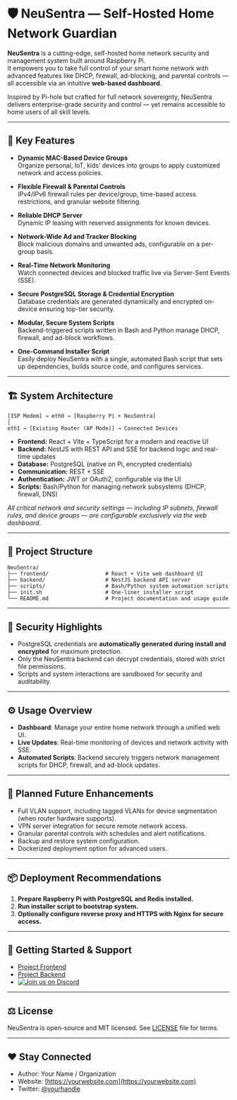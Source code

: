 # 🛡️ NeuSentra — Self-Hosted Home Network Guardian

**NeuSentra** is a cutting-edge, self-hosted home network security and management system built around Raspberry Pi.  
It empowers you to take full control of your smart home network with advanced features like DHCP, firewall, ad-blocking, and parental controls — all accessible via an intuitive **web-based dashboard**.

Inspired by Pi-hole but crafted for full network sovereignty, NeuSentra delivers enterprise-grade security and control — yet remains accessible to home users of all skill levels.

---

## 🌟 Key Features

- **Dynamic MAC-Based Device Groups**  
  Organize personal, IoT, kids’ devices into groups to apply customized network and access policies.

- **Flexible Firewall & Parental Controls**  
  IPv4/IPv6 firewall rules per device/group, time-based access restrictions, and granular website filtering.

- **Reliable DHCP Server**  
  Dynamic IP leasing with reserved assignments for known devices.

- **Network-Wide Ad and Tracker Blocking**  
  Block malicious domains and unwanted ads, configurable on a per-group basis.

- **Real-Time Network Monitoring**  
  Watch connected devices and blocked traffic live via Server-Sent Events (SSE).

- **Secure PostgreSQL Storage & Credential Encryption**  
  Database credentials are generated dynamically and encrypted on-device ensuring top-tier security.

- **Modular, Secure System Scripts**  
  Backend-triggered scripts written in Bash and Python manage DHCP, firewall, and ad-block workflows.

- **One-Command Installer Script**  
  Easily deploy NeuSentra with a single, automated Bash script that sets up dependencies, builds source code, and configures services.

---

## 🏗️ System Architecture

```
[ISP Modem] → eth0 → [Raspberry Pi + NeuSentra]
│
eth1 → [Existing Router (AP Mode)] → Connected Devices
```

- **Frontend:** React + Vite + TypeScript for a modern and reactive UI  
- **Backend:** NestJS with REST API and SSE for backend logic and real-time updates  
- **Database:** PostgreSQL (native on Pi, encrypted credentials)  
- **Communication:** REST + SSE  
- **Authentication:** JWT or OAuth2, configurable via the UI  
- **Scripts:** Bash/Python for managing network subsystems (DHCP, firewall, DNS)

_All critical network and security settings — including IP subnets, firewall rules, and device groups — are configurable exclusively via the web dashboard._

---

## 📁 Project Structure

```
NeuSentra/
├── frontend/                  # React + Vite web dashboard UI
├── backend/                   # NestJS backend API server
├── scripts/                   # Bash/Python system automation scripts
├── init.sh                    # One-liner installer script
└── README.md                  # Project documentation and usage guide
```

---

## 🔐 Security Highlights

- PostgreSQL credentials are **automatically generated during install and encrypted** for maximum protection.
- Only the NeuSentra backend can decrypt credentials, stored with strict file permissions.
- Scripts and system interactions are sandboxed for security and auditability.

---

## ⚙️ Usage Overview

- **Dashboard**: Manage your entire home network through a unified web UI.  
- **Live Updates**: Real-time monitoring of devices and network activity with SSE.  
- **Automated Scripts**: Backend securely triggers network management scripts for DHCP, firewall, and ad-block updates.

---

## 📌 Planned Future Enhancements

- Full VLAN support, including tagged VLANs for device segmentation (when router hardware supports).  
- VPN server integration for secure remote network access.  
- Granular parental controls with schedules and alert notifications.  
- Backup and restore system configuration.  
- Dockerized deployment option for advanced users.  

---

## 📦 Deployment Recommendations

1. **Prepare Raspberry Pi with PostgreSQL and Redis installed.**  
2. **Run installer script to bootstrap system.**  
4. **Optionally configure reverse proxy and HTTPS with Nginx for secure access.**


---

## 🚀 Getting Started & Support

- [Project Frontend](https://github.com/neusentra/neusentra/frontend)
- [Project Backend](https://github.com/neusentra/neusentra/backend)
- [![Join us on Discord](https://img.shields.io/badge/Discord-5865F2?logo=discord&logoColor=white&style=for-the-badge)](https://discord.gg/3VxzAfW7s6)

---

## ⚖ License

NeuSentra is open-source and MIT licensed. See [LICENSE](LICENSE) file for terms.  

---

## ❤️ Stay Connected

- Author: Your Name / Organization  
- Website: [https://yourwebsite.com](https://yourwebsite.com)  
- Twitter: [@yourhandle](https://twitter.com/yourhandle)  